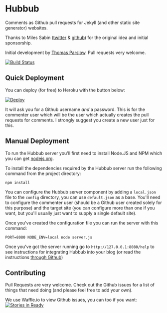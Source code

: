Hubbub
======

Comments as Github pull requests for Jekyll (and other static site generator) websites.

Thanks to Miles Sabin ([twitter](https://twitter.com/milessabin) & [github](https://github.com/milessabin)) for the original idea and initial sponsorship. 

Initial development by [Thomas Parslow](http://almostobsolete.net). Pull requests very welcome.

[![Build Status](https://travis-ci.org/almost/hubbub.svg)](https://travis-ci.org/almost/hubbub) 

Quick Deployment
----------------

You can deploy (for free) to Heroku with the button below:

[![Deploy](https://www.herokucdn.com/deploy/button.png)](https://heroku.com/deploy?template=https://github.com/almost/hubbub)

It will ask you for a Github username *and* a password. This is for the commenter user which will be the user which actually creates the pull requests for comments. I strongly suggest you create a new user just for this.

Manual Deployment
-----------------

To run the Hubbub server you'll first need to install Node.JS and NPM which you can get [nodejs.org](http://nodejs.org).

To install the dependencies required by the Hubbub server run the following command from the project directory:

```
npm install
```

You can configure the Hubbub server component by adding a `local.json` file to the `config` directory, you can use `default.json` as a base. You'll need to configure the commenter user (should be a Github user created solely for this purpose) and the target site (you can configure more than one if you want, but you'll usually just want to supply a single default site).

Once you've created the configuration file you can run the server with this command:

```
PORT=8080 NODE_ENV=local node server.js
```

Once you've got the server running go to `http://127.0.0.1:8080/help`
to see instructions for integrating Hubbub into your blog (or read the instructions [through Github](https://github.com/almost/hubbub/blob/master/pages/help.md))

Contributing
------------

Pull Requests are very welcome. Check out the Github issues for a list of things that need doing (and please feel free to add your own).

We use Waffle.io to view Github issues, you can too if you want: [![Stories in Ready](https://badge.waffle.io/almost/hubbub.png?label=ready&title=Ready)](https://waffle.io/almost/hubbub)
